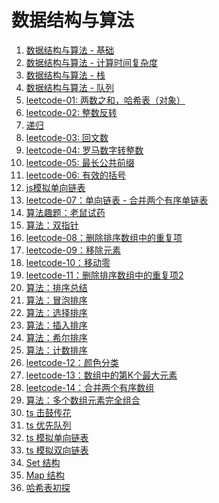 <!--
 * @Descripttion: 数据结构与算法路径
 * @Author: tom-z(spirit108@foxmail.com)
 * @Date: 2020-02-15 23:07:36
 * @LastEditors: tom-z(spirit108@foxmail.com)
 * @LastEditTime: 2020-05-20 22:40:15
 -->

# 数据结构与算法
1. [数据结构与算法 - 基础](./1812/01.md)
2. [数据结构与算法 - 计算时间复杂度](./1812/02.md)
3. [数据结构与算法 - 栈](./1812/03.md)
4. [数据结构与算法 - 队列](./1812/04.md)
5. [leetcode-01: 两数之和，哈希表（对象）](./1904/190401.md)
6. [leetcode-02: 整数反转](./1904/190402.md)
7. [递归](./1807/180701.md)
8. [leetcode-03: 回文数](./1904/190403.md)
9. [leetcode-04: 罗马数字转整数](./1904/190404.md)
10. [leetcode-05: 最长公共前缀](./1904/190405.md)
11. [leetcode-06: 有效的括号](./1904/190406.md)
12. [js模拟单向链表](./1904/190407.md)
13. [leetcode-07：单向链表 - 合并两个有序单链表](./1904/190408.md)
14. [算法趣题：老鼠试药](./1904/190409.md)
15. [算法：双指针](./1904/190410.md)
16. [leetcode-08：删除排序数组中的重复项](./1904/190411.md)
17. [leetcode-09：移除元素](./1904/190412.md)
18. [leetcode-10：移动零](./1904/190413.md)
19. [leetcode-11：删除排序数组中的重复项2](./1904/190414.md)
20. [算法：排序总结](./1904/190415.md)
21. [算法：冒泡排序](./1904/190416.md)
22. [算法：选择排序](./1904/190417.md)
22. [算法：插入排序](./1904/190418.md)
23. [算法：希尔排序](./1904/190419.md)
24. [算法：计数排序](./1904/190420.md)
25. [leetcode-12：颜色分类](./1904/190421.md)
26. [leetcode-13：数组中的第K个最大元素](./1904/190422.md)
27. [leetcode-14：合并两个有序数组](./1904/190423.md)
28. [算法：多个数组元素完全组合](./1904/190424.md)
29. [ts 击鼓传花](./2005/200501.md)
30. [ts 优先队列](./2005/200502.md)
31. [ts 模拟单向链表](./2005/200503.md)
32. [ts 模拟双向链表](./2005/200504.md)
33. [Set 结构](./2005/200504.md)
34. [Map 结构](./2005/200505.md)
35. [哈希表初探](./2005/200506.md)